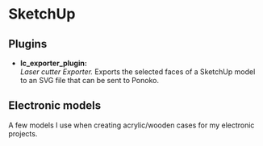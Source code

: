 # SketchUp

## Plugins
- **lc_exporter_plugin:**<br/>*Laser cutter Exporter.* Exports the selected faces of a SketchUp model to an SVG file that can be sent to Ponoko.

## Electronic models
A few models I use when creating acrylic/wooden cases for my electronic projects.
